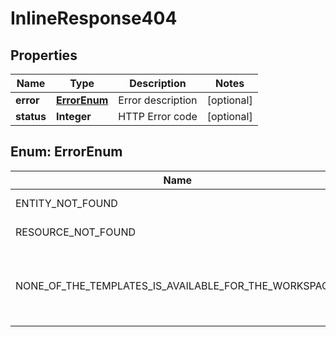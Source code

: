 

# InlineResponse404


## Properties

Name | Type | Description | Notes
------------ | ------------- | ------------- | -------------
**error** | [**ErrorEnum**](#ErrorEnum) | Error description |  [optional]
**status** | **Integer** | HTTP Error code |  [optional]



## Enum: ErrorEnum

Name | Value
---- | -----
ENTITY_NOT_FOUND | &quot;Entity not found&quot;
RESOURCE_NOT_FOUND | &quot;Resource not found&quot;
NONE_OF_THE_TEMPLATES_IS_AVAILABLE_FOR_THE_WORKSPACE_ | &quot;None of the templates is available for the workspace.&quot;



